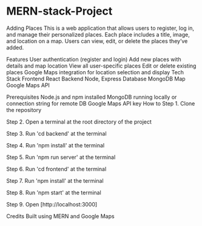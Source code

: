 # MERN-stack-Project

Adding Places
This is a web application that allows users to register, log in, and manage their personalized places. Each place includes a title, image, and location on a map. Users can view, edit, or delete the places they’ve added.

Features
User authentication (register and login)
Add new places with details and map location
View all user-specific places
Edit or delete existing places
Google Maps integration for location selection and display
Tech Stack
Frontend React Backend Node, Express Database MongoDB Map Google Maps API

Prerequisites
Node.js and npm installed
MongoDB running locally or connection string for remote DB
Google Maps API key
How to
Step 1. Clone the repository

Step 2. Open a terminal at the root directory of the project

Step 3. Run 'cd backend' at the terminal

Step 4. Run 'npm install' at the terminal

Step 5. Run 'npm run server' at the terminal

Step 6. Run 'cd frontend' at the terminal

Step 7. Run 'npm install' at the terminal

Step 8. Run 'npm start' at the terminal

Step 9. Open [http://localhost:3000]

Credits
Built using MERN and Google Maps
